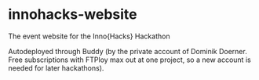 # innohacks-website
The event website for the Inno{Hacks} Hackathon

Autodeployed through Buddy
(by the private account of Dominik Doerner. Free subscriptions with FTPloy max out at one project, so a new account is needed for later hackathons).
